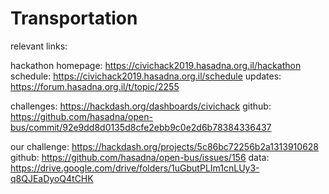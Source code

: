# Transportation

relevant links:

hackathon homepage:
https://civichack2019.hasadna.org.il/hackathon
schedule:
https://civichack2019.hasadna.org.il/schedule
updates:
https://forum.hasadna.org.il/t/topic/2255

challenges:
https://hackdash.org/dashboards/civichack
github:
https://github.com/hasadna/open-bus/commit/92e9dd8d0135d8cfe2ebb9c0e2d6b78384336437

our challenge:
https://hackdash.org/projects/5c86bc72256b2a1313910628
github:
https://github.com/hasadna/open-bus/issues/156
data:
https://drive.google.com/drive/folders/1uGbutPLIm1cnLUy3-q8QJEaDyoQ4tCHK
